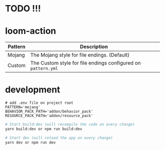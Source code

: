 # TODO !!!

# loom-action

| Pattern | Description                                                   |
|---------|---------------------------------------------------------------|
| Mojang  | The Mojang style for file endings. (Default)                  |
| Custom  | The Custom style for file endings configured on `pattern.yml` |

# development

```env
# add .env file on project root
PATTERN='mojang'
BEHAVIOR_PACK_PATH='addon/behavior_pack'
RESOURCE_PACK_PATH='addon/resource_pack'
```

```sh
# Start build:dev (will recompile the code on every change)
yarn build:dev or npm run build:dev

# Start dev (will reload the app on every change)
yarn dev or npm run dev
```
